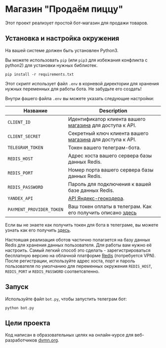 # Магазин "Продаём пиццу"

Этот проект реализует простой бот-магазин для продажи товаров.

## Установка и настройка окружения

На вашей системе должен быть установлен Python3.

Вы можете использовать `pip` (или `pip3` для избежания конфликта с python2) для установки нужных библиотек.
```
pip install -r requirements.txt
```

Этот скрипт использует файл `.env` в корневой директории для хранения нужных переменных для работы бота. Не забудьте его создать!

Внутри фашего файла `.env` вы можете указать следующие настройки:

| Название | Description |
| - | - |
| `CLIENT_ID` | Идентификатор клиента вашего [магазина](https://www.elasticpath.com/) для доступа к API.
| `CLIENT_SECRET` | Секретный ключ клиента вашего [магазина](https://www.elasticpath.com/) для доступа к API.
| `TELEGRAM_TOKEN` | Токен вашего телеграм-бота.
| `REDIS_HOST` | Адрес хоста вашего сервера базы данных Redis.
| `REDIS_PORT` | Номер порта вашего сервера базы данных Redis.
| `REDIS_PASSWORD` | Пароль для подключения к вашей базе данных Redis.
| `YANDEX_API` | [API Яндекс-геокодера](https://dvmn.org/encyclopedia/api-docs/yandex-geocoder-api/).
| `PAYMENT_PROVIDER_TOKEN` | Ваш токен оплаты в телеграм. Как его получить описано [здесь](https://core.telegram.org/bots/payments)

Если вы не знаете как получить токен для бота в телеграме, вы можете узнать как его получить [здесь](https://core.telegram.org/bots#3-how-do-i-create-a-bot).

Настояшая реализация оботов частично полагается на базу данных Redis для хранения данных пользователя. Для работы вам нужно её настроить.
Самый легкий способ это сделать - зарегистрироваться бесплатную версию на облачной платформе [Redis](https://redis.com/try-free/) (потребуется VPN).
После регистрации, используйте адрес хоста, порт и пароль пользователя по умолчанию для переменных окружения `REDIS_HOST`, `REDIS_PORT` и `REDIS_PASSWORD` соответсвтенно.

## Запуск

Используйте файл `bot.py`, чтобы запустить телеграм бот:

```
python bot.py 
```

## Цели проекта

Код написан в образовательных целях на онлайн-курсе для веб-разработчиков [dvmn.org](https://dvmn.org/).